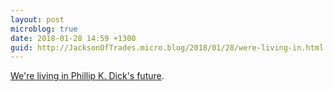 ```yaml
---
layout: post
microblog: true
date: 2018-01-28 14:59 +1300
guid: http://JacksonOfTrades.micro.blog/2018/01/28/were-living-in.html
---
```

[We're living in Phillip K. Dick's future](https://bostonreview.net/literature-culture/henry-farrell-philip-k-dick-and-fake-humans).
